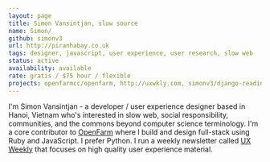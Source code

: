 ```yaml
---
layout: page
title: Simon Vansintjan, slow source
name: Simon/
github: simonv3
url: http://piranhabay.co.uk
tags: designer, javascript, user experience, user research, slow web
status: active
availability: available
rate: gratis / $75 hour / flexible
projects: openfarmcc/openfarm, http://uxwkly.com, simonv3/django-reading-list,
---
```


I'm Simon Vansintjan - a developer / user experience designer  based in Hanoi, Vietnam who's interested in slow web, social responsibility, communities, and the commons beyond computer science terminology. I'm a core contributor to [OpenFarm](http://openfarm.cc) where I build and design full-stack using Ruby and JavaScript. I prefer Python. I run a weekly newsletter called [UX Weekly](http://uxwkly.com) that focuses on high quality user experience material.
